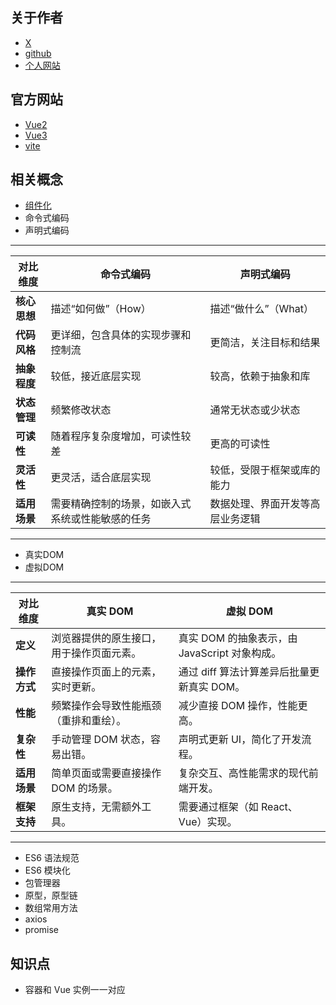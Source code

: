 ## 关于作者
* [X](https://x.com/youyuxi)
* [github](https://github.com/yyx990803)
* [个人网站](https://evanyou.me/)

## 官方网站
* [Vue2](https://v2.vuejs.org/)
* [Vue3](https://vuejs.org/)
* [vite](https://vite.dev/)

## 相关概念
* [组件化](https://juejin.cn/post/7079948131852353567)
* 命令式编码
* 声明式编码

---
| **对比维度** | **命令式编码**                                   | **声明式编码**                   |
| ------------ | ------------------------------------------------ | -------------------------------- |
| **核心思想** | 描述“如何做”（How）                              | 描述“做什么”（What）             |
| **代码风格** | 更详细，包含具体的实现步骤和控制流               | 更简洁，关注目标和结果           |
| **抽象程度** | 较低，接近底层实现                               | 较高，依赖于抽象和库             |
| **状态管理** | 频繁修改状态                                     | 通常无状态或少状态               |
| **可读性**   | 随着程序复杂度增加，可读性较差                   | 更高的可读性                     |
| **灵活性**   | 更灵活，适合底层实现                             | 较低，受限于框架或库的能力       |
| **适用场景** | 需要精确控制的场景，如嵌入式系统或性能敏感的任务 | 数据处理、界面开发等高层业务逻辑 |
---

* 真实DOM
* 虚拟DOM
---
| **对比维度** | **真实 DOM**                             | **虚拟 DOM**                                  |
| ------------ | ---------------------------------------- | --------------------------------------------- |
| **定义**     | 浏览器提供的原生接口，用于操作页面元素。 | 真实 DOM 的抽象表示，由 JavaScript 对象构成。 |
| **操作方式** | 直接操作页面上的元素，实时更新。         | 通过 diff 算法计算差异后批量更新真实 DOM。    |
| **性能**     | 频繁操作会导致性能瓶颈（重排和重绘）。   | 减少直接 DOM 操作，性能更高。                 |
| **复杂性**   | 手动管理 DOM 状态，容易出错。            | 声明式更新 UI，简化了开发流程。               |
| **适用场景** | 简单页面或需要直接操作 DOM 的场景。      | 复杂交互、高性能需求的现代前端开发。          |
| **框架支持** | 原生支持，无需额外工具。                 | 需要通过框架（如 React、Vue）实现。           |
---

* ES6 语法规范
* ES6 模块化
* 包管理器
* 原型，原型链
* 数组常用方法
* axios
* promise

## 知识点
* 容器和 Vue 实例一一对应